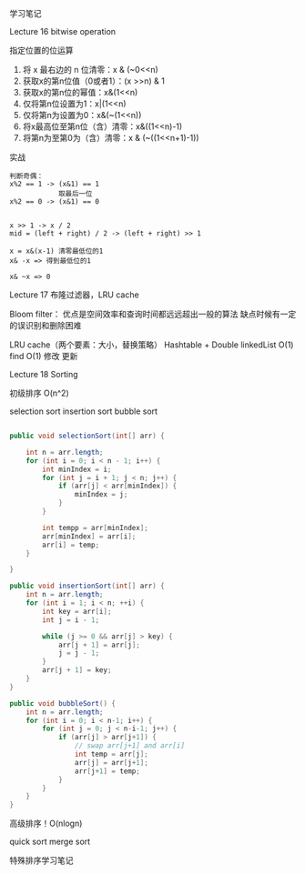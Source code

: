 学习笔记

Lecture 16 bitwise operation

指定位置的位运算
1. 将 x 最右边的 n 位清零：x & (~0<<n)
2. 获取x的第n位值（0或者1）：(x >>n) & 1
3. 获取x的第n位的幂值：x&(1<<n)
4. 仅将第n位设置为1：x|(1<<n)
5. 仅将第n为设置为0：x&(~(1<<n))
6. 将x最高位至第n位（含）清零：x&((1<<n)-1)
7. 将第n为至第0为（含）清零：x & (~((1<<n+1)-1))

实战
```
判断奇偶：
x%2 == 1 -> (x&1) == 1
            取最后一位
x%2 == 0 -> (x&1) == 0


x >> 1 -> x / 2
mid = (left + right) / 2 -> (left + right) >> 1

x = x&(x-1) 清零最低位的1
x& -x => 得到最低位的1

x& ~x => 0
```


Lecture 17 布隆过滤器，LRU cache

Bloom filter：
优点是空间效率和查询时间都远远超出一般的算法
缺点时候有一定的误识别和删除困难

LRU cache（两个要素：大小，替换策略）
Hashtable + Double linkedList
O(1) find
O(1) 修改 更新


Lecture 18 Sorting

初级排序 O(n^2)

selection sort
insertion sort
bubble sort

```java

public void selectionSort(int[] arr) {

    int n = arr.length;
    for (int i = 0; i < n - 1; i++) {
        int minIndex = i;
        for (int j = i + 1; j < n; j++) {
            if (arr[j] < arr[minIndex]) {
                minIndex = j;
            }
        }

        int tempp = arr[minIndex];
        arr[minIndex] = arr[i];
        arr[i] = temp;
    }

}

```

```java
public void insertionSort(int[] arr) {
    int n = arr.length; 
    for (int i = 1; i < n; ++i) { 
        int key = arr[i]; 
        int j = i - 1; 

        while (j >= 0 && arr[j] > key) { 
            arr[j + 1] = arr[j]; 
            j = j - 1; 
        } 
        arr[j + 1] = key; 
    } 
}

```

```java
public void bubbleSort() {
    int n = arr.length; 
    for (int i = 0; i < n-1; i++) {
        for (int j = 0; j < n-i-1; j++) {
            if (arr[j] > arr[j+1]) { 
                // swap arr[j+1] and arr[i] 
                int temp = arr[j]; 
                arr[j] = arr[j+1]; 
                arr[j+1] = temp; 
            } 
        }
    }
}

```

高级排序！O(nlogn)

quick sort
merge sort

特殊排序学习笔记